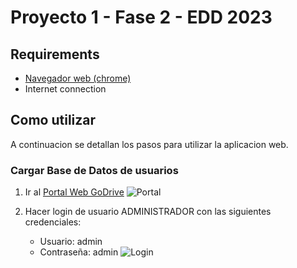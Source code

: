 # Proyecto 1 - Fase 2 - EDD 2023

## Requirements

- [Navegador web (chrome)](https://www.google.com/intl/es-419/chrome/)
- Internet connection

## Como utilizar

A continuacion se detallan los pasos para utilizar la aplicacion web.

### Cargar Base de Datos de usuarios

1. Ir al [Portal Web GoDrive](https://jonatangonzalez0.github.io/EDD_1S2023_PY_201900570/)
![Portal](https://i.imgur.com/ZEqLx5f.png)

2. Hacer login de usuario ADMINISTRADOR con las siguientes credenciales:

    - Usuario: admin
    - Contraseña: admin
![Login](https://i.imgur.com/bRC87xl.png)

